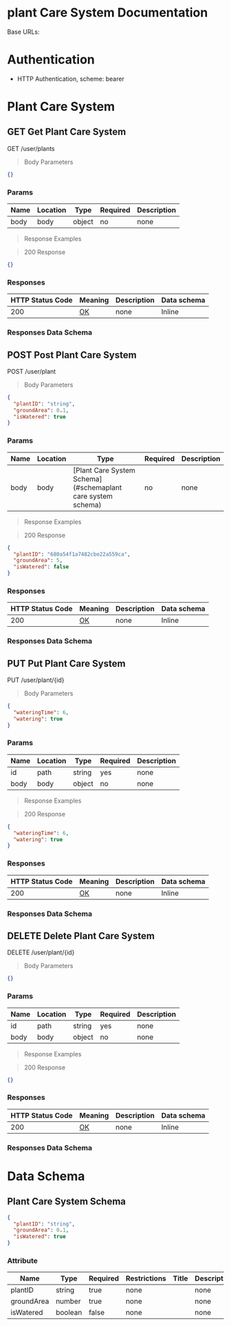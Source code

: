 # plant Care System Documentation

Base URLs:

# Authentication

- HTTP Authentication, scheme: bearer

# Plant Care System

## GET Get Plant Care System

GET /user/plants

> Body Parameters

```json
{}
```

### Params

|Name|Location|Type|Required|Description|
|---|---|---|---|---|
|body|body|object| no |none|

> Response Examples

> 200 Response

```json
{}
```

### Responses

|HTTP Status Code |Meaning|Description|Data schema|
|---|---|---|---|
|200|[OK](https://tools.ietf.org/html/rfc7231#section-6.3.1)|none|Inline|

### Responses Data Schema

## POST Post Plant Care System

POST /user/plant

> Body Parameters

```json
{
  "plantID": "string",
  "groundArea": 0.1,
  "isWatered": true
}
```

### Params

|Name|Location|Type|Required|Description|
|---|---|---|---|---|
|body|body|[Plant Care System Schema](#schemaplant care system schema)| no |none|

> Response Examples

> 200 Response

```json
{
  "plantID": "680a54f1a7482cbe22a559ca",
  "groundArea": 5,
  "isWatered": false
}
```

### Responses

|HTTP Status Code |Meaning|Description|Data schema|
|---|---|---|---|
|200|[OK](https://tools.ietf.org/html/rfc7231#section-6.3.1)|none|Inline|

### Responses Data Schema

## PUT Put Plant Care System

PUT /user/plant/{id}

> Body Parameters

```json
{
  "wateringTime": 6,
  "watering": true
}
```

### Params

|Name|Location|Type|Required|Description|
|---|---|---|---|---|
|id|path|string| yes |none|
|body|body|object| no |none|

> Response Examples

> 200 Response

```json
{
  "wateringTime": 6,
  "watering": true
}
```

### Responses

|HTTP Status Code |Meaning|Description|Data schema|
|---|---|---|---|
|200|[OK](https://tools.ietf.org/html/rfc7231#section-6.3.1)|none|Inline|

### Responses Data Schema

## DELETE Delete Plant Care System

DELETE /user/plant/{id}

> Body Parameters

```json
{}
```

### Params

|Name|Location|Type|Required|Description|
|---|---|---|---|---|
|id|path|string| yes |none|
|body|body|object| no |none|

> Response Examples

> 200 Response

```json
{}
```

### Responses

|HTTP Status Code |Meaning|Description|Data schema|
|---|---|---|---|
|200|[OK](https://tools.ietf.org/html/rfc7231#section-6.3.1)|none|Inline|

### Responses Data Schema

# Data Schema

<h2 id="tocS_Plant Care System Schema">Plant Care System Schema</h2>

<a id="schemaplant care system schema"></a>
<a id="schema_Plant Care System Schema"></a>
<a id="tocSplant care system schema"></a>
<a id="tocsplant care system schema"></a>

```json
{
  "plantID": "string",
  "groundArea": 0.1,
  "isWatered": true
}

```

### Attribute

|Name|Type|Required|Restrictions|Title|Description|
|---|---|---|---|---|---|
|plantID|string|true|none||none|
|groundArea|number|true|none||none|
|isWatered|boolean|false|none||none|

